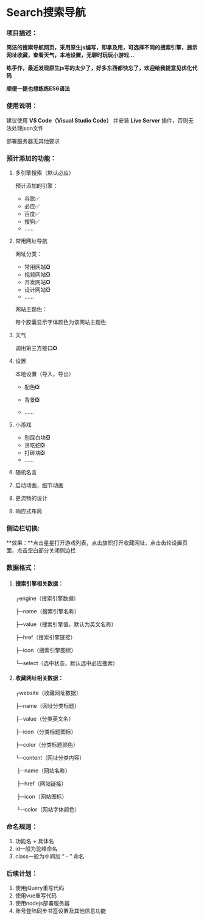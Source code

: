 # Search搜索导航

### 项目描述：

**简洁的搜索导航网页，采用原生js编写，即拿及用，可选择不同的搜索引擎，展示网址收藏，查看天气，本地设置，无聊时玩玩小游戏...**

**练手作，最近发现原生js写的太少了，好多东西都快忘了，欢迎给我提意见优化代码**

**顺便一提也想练练ES6语法**



### 使用说明：

建议使用 **VS Code（Visual Studio Code）** 并安装 **Live Server** 插件，否则无法处理json文件

部署服务器无其他要求

### 预计添加的功能：

1. 多引擎搜索（默认必应）

   预计添加的引擎：

   - 谷歌✅
   - 必应✅
   - 百度✅
   - 搜狗✅
   - ......

2. 常用网址导航

   网址分类：

   - 常用网站❎
   - 视频网站❎
   - 开发网站❎
   - 设计网站❎
   - ......

   网站主题色：

   每个胶囊显示字体颜色为该网站主题色

3. 天气

   调用第三方接口❎

4. 设置

   本地设置（导入，导出）

   - 配色❎

   - 背景❎

   - ......

5. 小游戏

   - 别踩白块❎
   - 贪吃蛇❎
   - 打砖块❎
   - ......
   
6. 随机名言

7. 启动动画，细节动画

8. 更流畅的设计

9. 响应式布局

### 侧边栏切换:

 **效果：**点击星星打开游戏列表，点击旗帜打开收藏网址，点击齿轮设置页面，点击空白部分关闭侧边栏

###  数据格式：

1. #### 搜索引擎相关数据：

   ┌engine（搜索引擎数据）

   ├─name（搜索引擎名称）

   ├─value（搜索引擎值，默认为英文名称）

   ├─href（搜索引擎链接）

   ├─icon（搜索引擎图标）

   └─select（选中状态，默认选中必应搜索）

2. #### 收藏网址相关数据：

   ┌website（收藏网址数据）

   ├─name（网址分类标题）

   ├─value（分类英文名）

   ├─icon（分类标题图标）

   ├─color（分类标题颜色）

   └─content（网址分类内容）

   ​	├─name（网站名称）
   
   ​	├─href（网站链接）
   
   ​	├─icon（网站图标）
   
   ​	└─color（网站字体颜色）

### 命名规则：

1. 功能名 + 具体名
2. id一般为驼峰命名
3. class一般为中间加 “ - ” 命名

### 后续计划：

1. 使用jQuery重写代码
2. 使用vue重写代码
3. 使用nodejs部署服务器
4. 账号登陆同步书签设置及其他信息功能